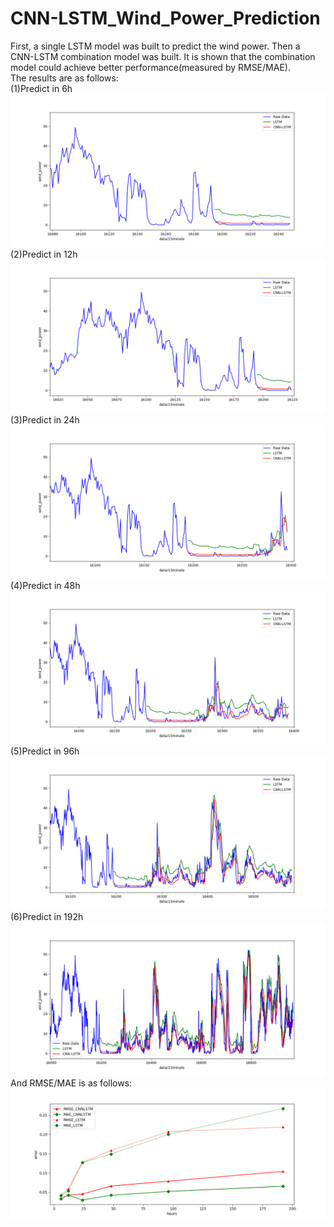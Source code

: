 # CNN-LSTM_Wind_Power_Prediction
First, a single LSTM model was built to predict the wind power. Then a CNN-LSTM combination model was built. It is shown that the combination model could achieve better performance(measured by RMSE/MAE).  
The results are as follows:  
(1)Predict in 6h
![Image text](https://github.com/jlian2/CNN-LSTM_Wind_Power_Prediction/blob/master/figure/6h.png)
(2)Predict in 12h
![Image text](https://github.com/jlian2/CNN-LSTM_Wind_Power_Prediction/blob/master/figure/12h.png)
(3)Predict in 24h
![Image text](https://github.com/jlian2/CNN-LSTM_Wind_Power_Prediction/blob/master/figure/24h.png)
(4)Predict in 48h
![Image text](https://github.com/jlian2/CNN-LSTM_Wind_Power_Prediction/blob/master/figure/48h.png)
(5)Predict in 96h
![Image text](https://github.com/jlian2/CNN-LSTM_Wind_Power_Prediction/blob/master/figure/96h.png)
(6)Predict in 192h
![Image text](https://github.com/jlian2/CNN-LSTM_Wind_Power_Prediction/blob/master/figure/192h.png)
And RMSE/MAE is as follows:  
![Image text](https://github.com/jlian2/CNN-LSTM_Wind_Power_Prediction/blob/master/figure/RMSE.png)

